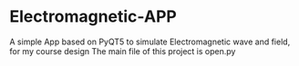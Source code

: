 # Electromagnetic-APP
A simple App based on PyQT5 to simulate Electromagnetic wave and field,  for my course design 
The main file of this project is open.py